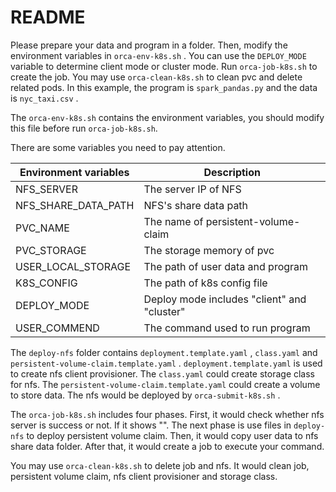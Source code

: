 # README

Please prepare your data and program in a folder. Then, modify the environment variables in `orca-env-k8s.sh` . You can use the `DEPLOY_MODE` variable to determine  client mode or cluster mode.  Run `orca-job-k8s.sh` to create the job. You may use `orca-clean-k8s.sh` to clean  pvc and delete related pods.  In this example, the program is  `spark_pandas.py` and the data is `nyc_taxi.csv` .



The `orca-env-k8s.sh` contains the environment variables, you should modify this file before run `orca-job-k8s.sh`. 

There are some variables you need to pay attention.

| Environment variables | Description                                 |
| --------------------- | ------------------------------------------- |
| NFS_SERVER            | The server IP of NFS                        |
| NFS_SHARE_DATA_PATH   | NFS's share data path                       |
| PVC_NAME              | The name of persistent-volume-claim         |
| PVC_STORAGE           | The storage memory of pvc                   |
| USER_LOCAL_STORAGE    | The path of user data and program           |
| K8S_CONFIG            | The path of k8s config file                 |
| DEPLOY_MODE           | Deploy mode includes "client" and "cluster" |
| USER_COMMEND          | The command used to run program             |

The `deploy-nfs` folder contains `deployment.template.yaml` , `class.yaml`  and `persistent-volume-claim.template.yaml` . `deployment.template.yaml` is used to create nfs client provisioner. The `class.yaml` could create storage class for nfs. The `persistent-volume-claim.template.yaml` could create a volume to store data. The nfs would be deployed by `orca-submit-k8s.sh` .



The `orca-job-k8s.sh` includes four phases. First, it would check whether nfs server is success or not. If it shows "". The next phase is use files in `deploy-nfs` to deploy persistent volume claim. Then, it would copy user data to nfs share data folder. After that, it would create a job to execute your command.



You may use `orca-clean-k8s.sh` to delete job and nfs. It would clean job, persistent volume claim, nfs client provisioner and storage class. 

